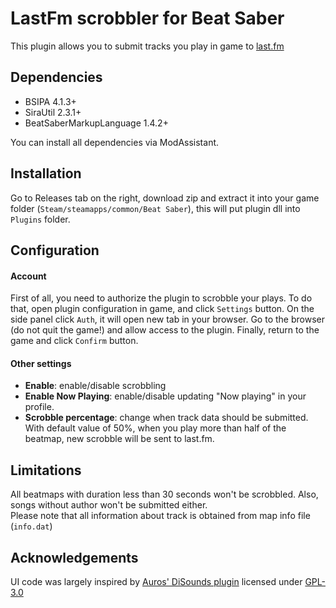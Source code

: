 ﻿# LastFm scrobbler for Beat Saber
This plugin allows you to submit tracks you play in game to [last.fm](https://www.last.fm)

## Dependencies
* BSIPA 4.1.3+
* SiraUtil 2.3.1+
* BeatSaberMarkupLanguage 1.4.2+

You can install all dependencies via ModAssistant.

## Installation
Go to Releases tab on the right, download zip and extract it into your game folder 
(`Steam/steamapps/common/Beat Saber`), this will put plugin dll into `Plugins` folder.

## Configuration
#### Account
First of all, you need to authorize the plugin to scrobble your plays. To do that, open plugin 
configuration in game, and click `Settings` button. On the side panel click `Auth`, it will open 
new tab in your browser. Go to the browser (do not quit the game!) and allow access to the 
plugin. Finally, return to the game and click `Confirm` button. 
#### Other settings
* **Enable**: enable/disable scrobbling
* **Enable Now Playing**: enable/disable updating "Now playing" in your profile.
* **Scrobble percentage**: change when track data should be submitted. With default 
  value of 50%, when you play more than half of the beatmap, new scrobble will be sent to last.fm.
  
## Limitations
All beatmaps with duration less than 30 seconds won't be scrobbled. Also, songs without author
won't be submitted either.  
Please note that all information about track is obtained from map info file (`info.dat`)

## Acknowledgements
UI code was largely inspired by [Auros' DiSounds plugin](https://github.com/Auros/DiSounds) licensed under [GPL-3.0](https://github.com/Auros/DiSounds/blob/main/LICENSE)